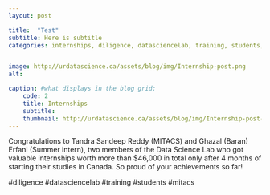 ```yaml
---
layout: post

title:  "Test"
subtitle: Here is subtitle
categories: internships, diligence, datasciencelab, training, students, mitacs


image: http://urdatascience.ca/assets/blog/img/Internship-post.png
alt: 

caption: #what displays in the blog grid:
    code: 2
    title: Internships
    subtitle: 
    thumbnail: http://urdatascience.ca/assets/blog/img/Internship-post-sqr.jpg
---
```


Congratulations to Tandra Sandeep Reddy (MITACS) and Ghazal (Baran) Erfani (Summer intern), two members of the Data Science Lab who got valuable internships worth more than $46,000 in total only after 4 months of starting their studies in Canada. So proud of your achievements so far!

#diligence #datasciencelab #training #students #mitacs


